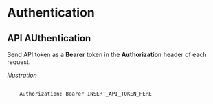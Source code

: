 # Authentication   

## API AUthentication  
Send API token as a **Bearer** token in the **Authorization** header of each request.  

*Illustration*

```

    Authorization: Bearer INSERT_API_TOKEN_HERE   

```